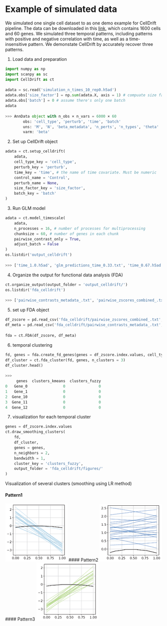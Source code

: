 # Example of simulated data

We simulated one single cell dataset to as one demo example for CellDrift pipeline. 
The data can be downloaded in this [link](https://github.com/KANG-BIOINFO/CellDrift/blob/main/Examples/test_data/simulation_n_times_10_rep0.h5ad), which contains 1600 cells and 60 genes. We simulated three temporal patterns, including patterns with positive and negative correlation with time, as well as a time-insensitive pattern. We demonstate CellDrift by accurately recover three patterns.


1. Load data and preparation
```python
import numpy as np
import scanpy as sc
import CellDrift as ct

adata = sc.read('simulation_n_times_10_rep0.h5ad')
adata.obs['size_factor'] = np.sum(adata.X, axis = 1) # compuate size factor
adata.obs['batch'] = 0 # assume there's only one batch
adata

>>> AnnData object with n_obs × n_vars = 6000 × 60
        obs: 'cell_type', 'perturb', 'time', 'batch'
        uns: 'M', 'N', 'beta_metadata', 'n_perts', 'n_types', 'theta'
        varm: 'beta'
```


2. Set up CellDrift object
```python
adata = ct.setup_celldrift(
    adata, 
    cell_type_key = 'cell_type',
    perturb_key = 'perturb', 
    time_key = 'time', # the name of time covariate. Must be numeric
    control_name = 'Control', 
    perturb_name = None, 
    size_factor_key = 'size_factor', 
    batch_key = 'batch'
)
```


3. Run GLM model 
```python
adata = ct.model_timescale(
    adata, 
    n_processes = 16, # number of processes for multiprocessing
    chunksize = 60, # number of genes in each chunk
    pairwise_contrast_only = True, 
    adjust_batch = False
)
os.listdir('output_celldrift')

>>> ['time_1.0.h5ad', 'glm_predictions_time_0.33.txt', 'time_0.67.h5ad', 'glm_predictions_pairwise_comparisons_time_0.11.txt', 'glm_predictions_time_0.89.txt', 'glm_predictions_pairwise_comparisons_time_0.22.txt', 'time_0.33.h5ad', 'time_0.0.h5ad', 'glm_predictions_pairwise_comparisons_time_0.56.txt', 'glm_predictions_pairwise_comparisons_time_0.0.txt', 'glm_predictions_pairwise_comparisons_time_0.33.txt', 'glm_predictions_pairwise_comparisons_time_1.0.txt', 'glm_predictions_time_0.22.txt', 'time_0.11.h5ad', 'glm_predictions_time_0.44.txt', 'time_0.22.h5ad', 'time_0.89.h5ad', 'glm_predictions_pairwise_comparisons_time_0.44.txt', 'glm_predictions_time_1.0.txt', 'glm_predictions_time_0.11.txt', 'time_0.56.h5ad', 'glm_predictions_time_0.67.txt', 'glm_predictions_time_0.56.txt', 'glm_predictions_time_0.0.txt', 'time_0.44.h5ad', 'time_0.78.h5ad', 'glm_predictions_pairwise_comparisons_time_0.89.txt', 'glm_predictions_pairwise_comparisons_time_0.67.txt', 'glm_predictions_time_0.78.txt', 'glm_predictions_pairwise_comparisons_time_0.78.txt']
```

4. Organize the output for functional data analysis (FDA)
```python
ct.organize_output(output_folder = 'output_celldrift/')
os.listdir('fda_celldrift')

>>> ['pairwise_contrasts_metadata_.txt', 'pairwise_zscores_combined_.txt']
```


5. set up FDA object
```python
df_zscore = pd.read_csv('fda_celldrift/pairwise_zscores_combined_.txt', sep = '\t', header = 0, index_col = 0)
df_meta = pd.read_csv('fda_celldrift/pairwise_contrasts_metadata_.txt', sep = '\t', header = 0, index_col = 0)

fda = ct.FDA(df_zscore, df_meta)
```

6. temporal clustering
```python
fd, genes = fda.create_fd_genes(genes = df_zscore.index.values, cell_type = 'Type_0', perturbation = 'Perturb_0')
df_cluster = ct.fda_cluster(fd, genes, n_clusters = 3)
df_cluster.head()

>>>
     genes  clusters_kmeans  clusters_fuzzy
0   Gene_0                0               0
1   Gene_1                0               0
2  Gene_10                0               0
3  Gene_11                0               0
4  Gene_12                0               0
```

7. visualization for each temporal cluster
```python
genes = df_zscore.index.values
ct.draw_smoothing_clusters(
    fd, 
    df_cluster, 
    genes = genes, 
    n_neighbors = 2, 
    bandwidth = 1, 
    cluster_key = 'clusters_fuzzy', 
    output_folder = 'fda_celldrift/figures/'
)
```
Visualization of several clusters (smoothing using LR method)
#### Pattern1
<img src="../Examples/test_data/fda_celldrift/figures/LR_smoothing_0.png" alt="drawing" width="200"/>
#### Pattern2
<img src="../Examples/test_data/fda_celldrift/figures/LR_smoothing_1.png" alt="drawing" width="200"/>
#### Pattern3
<img src="../Examples/test_data/fda_celldrift/figures/LR_smoothing_2.png" alt="drawing" width="200"/>
